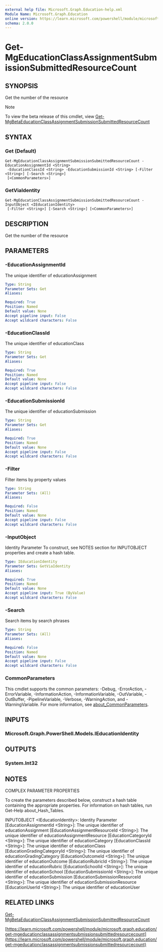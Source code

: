 ```yaml
---
external help file: Microsoft.Graph.Education-help.xml
Module Name: Microsoft.Graph.Education
online version: https://learn.microsoft.com/powershell/module/microsoft.graph.education/get-mgeducationclassassignmentsubmissionsubmittedresourcecount
schema: 2.0.0
---
```


# Get-MgEducationClassAssignmentSubmissionSubmittedResourceCount

## SYNOPSIS
Get the number of the resource

> [!NOTE]
> To view the beta release of this cmdlet, view [Get-MgBetaEducationClassAssignmentSubmissionSubmittedResourceCount](/powershell/module/Microsoft.Graph.Beta.Education/Get-MgBetaEducationClassAssignmentSubmissionSubmittedResourceCount?view=graph-powershell-beta)

## SYNTAX

### Get (Default)
```
Get-MgEducationClassAssignmentSubmissionSubmittedResourceCount -EducationAssignmentId <String>
 -EducationClassId <String> -EducationSubmissionId <String> [-Filter <String>] [-Search <String>]
 [<CommonParameters>]
```

### GetViaIdentity
```
Get-MgEducationClassAssignmentSubmissionSubmittedResourceCount -InputObject <IEducationIdentity>
 [-Filter <String>] [-Search <String>] [<CommonParameters>]
```

## DESCRIPTION
Get the number of the resource

## PARAMETERS

### -EducationAssignmentId
The unique identifier of educationAssignment

```yaml
Type: String
Parameter Sets: Get
Aliases:

Required: True
Position: Named
Default value: None
Accept pipeline input: False
Accept wildcard characters: False
```

### -EducationClassId
The unique identifier of educationClass

```yaml
Type: String
Parameter Sets: Get
Aliases:

Required: True
Position: Named
Default value: None
Accept pipeline input: False
Accept wildcard characters: False
```

### -EducationSubmissionId
The unique identifier of educationSubmission

```yaml
Type: String
Parameter Sets: Get
Aliases:

Required: True
Position: Named
Default value: None
Accept pipeline input: False
Accept wildcard characters: False
```

### -Filter
Filter items by property values

```yaml
Type: String
Parameter Sets: (All)
Aliases:

Required: False
Position: Named
Default value: None
Accept pipeline input: False
Accept wildcard characters: False
```

### -InputObject
Identity Parameter
To construct, see NOTES section for INPUTOBJECT properties and create a hash table.

```yaml
Type: IEducationIdentity
Parameter Sets: GetViaIdentity
Aliases:

Required: True
Position: Named
Default value: None
Accept pipeline input: True (ByValue)
Accept wildcard characters: False
```

### -Search
Search items by search phrases

```yaml
Type: String
Parameter Sets: (All)
Aliases:

Required: False
Position: Named
Default value: None
Accept pipeline input: False
Accept wildcard characters: False
```

### CommonParameters
This cmdlet supports the common parameters: -Debug, -ErrorAction, -ErrorVariable, -InformationAction, -InformationVariable, -OutVariable, -OutBuffer, -PipelineVariable, -Verbose, -WarningAction, and -WarningVariable. For more information, see [about_CommonParameters](http://go.microsoft.com/fwlink/?LinkID=113216).

## INPUTS

### Microsoft.Graph.PowerShell.Models.IEducationIdentity
## OUTPUTS

### System.Int32
## NOTES
COMPLEX PARAMETER PROPERTIES

To create the parameters described below, construct a hash table containing the appropriate properties.
For information on hash tables, run Get-Help about_Hash_Tables.

INPUTOBJECT \<IEducationIdentity\>: Identity Parameter
  \[EducationAssignmentId \<String\>\]: The unique identifier of educationAssignment
  \[EducationAssignmentResourceId \<String\>\]: The unique identifier of educationAssignmentResource
  \[EducationCategoryId \<String\>\]: The unique identifier of educationCategory
  \[EducationClassId \<String\>\]: The unique identifier of educationClass
  \[EducationGradingCategoryId \<String\>\]: The unique identifier of educationGradingCategory
  \[EducationOutcomeId \<String\>\]: The unique identifier of educationOutcome
  \[EducationRubricId \<String\>\]: The unique identifier of educationRubric
  \[EducationSchoolId \<String\>\]: The unique identifier of educationSchool
  \[EducationSubmissionId \<String\>\]: The unique identifier of educationSubmission
  \[EducationSubmissionResourceId \<String\>\]: The unique identifier of educationSubmissionResource
  \[EducationUserId \<String\>\]: The unique identifier of educationUser

## RELATED LINKS
[Get-MgBetaEducationClassAssignmentSubmissionSubmittedResourceCount](/powershell/module/Microsoft.Graph.Beta.Education/Get-MgBetaEducationClassAssignmentSubmissionSubmittedResourceCount?view=graph-powershell-beta)

[https://learn.microsoft.com/powershell/module/microsoft.graph.education/get-mgeducationclassassignmentsubmissionsubmittedresourcecount](https://learn.microsoft.com/powershell/module/microsoft.graph.education/get-mgeducationclassassignmentsubmissionsubmittedresourcecount)



